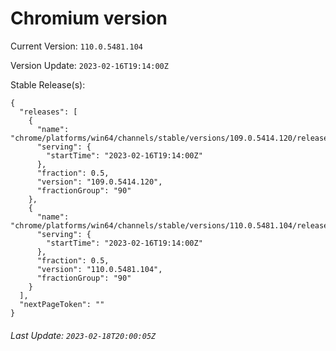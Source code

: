 # Chromium version

Current Version: `110.0.5481.104`

Version Update: `2023-02-16T19:14:00Z`

Stable Release(s):
```
{
  "releases": [
    {
      "name": "chrome/platforms/win64/channels/stable/versions/109.0.5414.120/releases/1676574840",
      "serving": {
        "startTime": "2023-02-16T19:14:00Z"
      },
      "fraction": 0.5,
      "version": "109.0.5414.120",
      "fractionGroup": "90"
    },
    {
      "name": "chrome/platforms/win64/channels/stable/versions/110.0.5481.104/releases/1676574840",
      "serving": {
        "startTime": "2023-02-16T19:14:00Z"
      },
      "fraction": 0.5,
      "version": "110.0.5481.104",
      "fractionGroup": "90"
    }
  ],
  "nextPageToken": ""
}
```

###### Last Update: `2023-02-18T20:00:05Z`
        